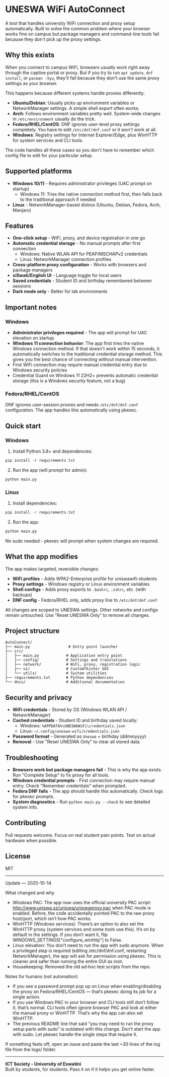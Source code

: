 # UNESWA WiFi AutoConnect

A tool that handles university WiFi connection and proxy setup automatically. Built to solve the common problem where your browser works fine on campus but package managers and command-line tools fail because they don't pick up the proxy settings.

## Why this exists

When you connect to campus WiFi, browsers usually work right away through the captive portal or proxy. But if you try to run `apt update`, `dnf install`, or `pacman -Syu`, they'll fail because they don't use the same proxy settings as your browser.

This happens because different systems handle proxies differently:

- **Ubuntu/Debian**: Usually picks up environment variables or NetworkManager settings. A simple shell export often works.
- **Arch**: Follows environment variables pretty well. System-wide changes in `/etc/environment` usually do the trick.
- **Fedora/RHEL/CentOS**: DNF ignores user-level proxy settings completely. You have to edit `/etc/dnf/dnf.conf` or it won't work at all.
- **Windows**: Registry settings for Internet Explorer/Edge, plus WinHTTP for system services and CLI tools.

The code handles all these cases so you don't have to remember which config file to edit for your particular setup.

## Supported platforms
- **Windows 10/11** - Requires administrator privileges (UAC prompt on startup)
  - Windows 11: Tries the native connection method first, then falls back to the traditional approach if needed
- **Linux** - NetworkManager-based distros (Ubuntu, Debian, Fedora, Arch, Manjaro)

## Features
- **One-click setup** - WiFi, proxy, and device registration in one go
- **Automatic credential storage** - No manual prompts after first connection
  - Windows: Native WLAN API for PEAP/MSCHAPv2 credentials
  - Linux: NetworkManager connection profiles
- **Cross-platform proxy configuration** - Works with browsers and package managers
- **siSwati/English UI** - Language toggle for local users
- **Saved credentials** - Student ID and birthday remembered between sessions
- **Dark mode only** - Better for lab environments

## Important notes

### Windows
- **Administrator privileges required** - The app will prompt for UAC elevation on startup
- **Windows 11 connection behavior**: The app first tries the native Windows connection method. If that doesn't work within 15 seconds, it automatically switches to the traditional credential storage method. This gives you the best chance of connecting without manual intervention.
- First WiFi connection may require manual credential entry due to Windows security policies
- Credential Guard on Windows 11 22H2+ prevents automatic credential storage (this is a Windows security feature, not a bug)

### Fedora/RHEL/CentOS
DNF ignores user-session proxies and needs `/etc/dnf/dnf.conf` configuration. The app handles this automatically using pkexec.

## Quick start

### Windows
1. Install Python 3.8+ and dependencies:
```powershell
pip install -r requirements.txt
```

2. Run the app (will prompt for admin):
```powershell
python main.py
```

### Linux
1. Install dependencies:
```bash
pip install -r requirements.txt
```

2. Run the app:
```bash
python main.py
```

No sudo needed - pkexec will prompt when system changes are required.

## What the app modifies
The app makes targeted, reversible changes:
- **WiFi profiles** - Adds WPA2-Enterprise profile for uniswawifi-students
- **Proxy settings** - Windows registry or Linux environment variables
- **Shell configs** - Adds proxy exports to `.bashrc`, `.zshrc`, etc. (with backups)
- **DNF config** - Fedora/RHEL only, adds proxy line to `/etc/dnf/dnf.conf`

All changes are scoped to UNESWA settings. Other networks and configs remain untouched. Use "Reset UNESWA Only" to remove all changes.

## Project structure
```
AutoConnect/
├── main.py                 # Entry point launcher
├── src/
│   ├── main.py            # Application entry point
│   ├── config/            # Settings and translations
│   ├── network/           # WiFi, proxy, registration logic
│   ├── ui/                # CustomTkinter GUI
│   └── utils/             # System utilities
├── requirements.txt       # Python dependencies
└── docs/                  # Additional documentation
```

## Security and privacy
- **WiFi credentials** - Stored by OS (Windows WLAN API / NetworkManager)
- **Cached credentials** - Student ID and birthday saved locally:
  - Windows: `%APPDATA%\UNESWAWiFi\credentials.json`
  - Linux: `~/.config/uneswa-wifi/credentials.json`
- **Password format** - Generated as `Uneswa` + birthday (ddmmyyyy)
- **Removal** - Use "Reset UNESWA Only" to clear all stored data

## Troubleshooting
- **Browsers work but package managers fail** - This is why the app exists. Run "Complete Setup" to fix proxy for all tools.
- **Windows credential prompts** - First connection may require manual entry. Check "Remember credentials" when prompted.
- **Fedora DNF fails** - The app should handle this automatically. Check logs for pkexec prompts.
- **System diagnostics** - Run `python main.py --check` to see detailed system info.

## Contributing
Pull requests welcome. Focus on real student pain points. Test on actual hardware when possible.

## License
MIT

---

Update — 2025-10-14

What changed and why
- Windows PAC: The app now uses the official university PAC script: http://www.uniswa.sz/uniswa/uniswaproxy.pac when PAC mode is enabled. Before, the code accidentally pointed PAC to the raw proxy host/port, which isn’t how PAC works.
- WinHTTP (Windows services): There’s an option to also set the WinHTTP proxy (system services and some tools use this). It’s on by default in the settings. If you don’t want it, flip WINDOWS_SETTINGS["configure_winhttp"] to False.
- Linux elevation: You don’t need to run the app with sudo anymore. When a privileged step is required (editing /etc/dnf/dnf.conf, restarting NetworkManager), the app will ask for permission using pkexec. This is cleaner and safer than running the entire GUI as root.
- Housekeeping: Removed the old ad‑hoc test scripts from the repo.

Notes for humans (not automation)
- If you see a password prompt pop up on Linux when enabling/disabling the proxy on Fedora/RHEL/CentOS — that’s pkexec doing its job for a single action.
- If you use Windows PAC in your browser and CLI tools still don’t follow it, that’s normal. CLI tools often ignore browser PAC and look at either the manual proxy or WinHTTP. That’s why the app can also set WinHTTP.
- The previous README line that said “you may need to run the proxy setup parts with sudo” is outdated with this change. Don’t start the app with sudo. Let pkexec handle the single steps that require it.

If something feels off, open an issue and paste the last ~30 lines of the log file from the logs/ folder.

---

**ICT Society - University of Eswatini**  
Built by students, for students. Pass it on if it helps you get online faster.